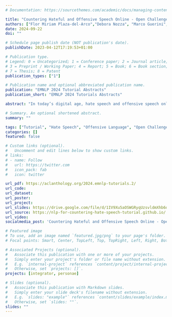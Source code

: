 ```yaml
---
# Documentation: https://sourcethemes.com/academic/docs/managing-content/

title: "Countering Hateful and Offensive Speech Online - Open Challenges"
authors: ["Flor Miriam Plaza-del-Arco","Debora Nozza", "Marco Guerini", "Jeffrey Sorensen", "Marcos Zampieri"]
date: 2024-09-22
doi: ""

# Schedule page publish date (NOT publication's date).
publishDate: 2023-04-12T17:19:53+01:00

# Publication type.
# Legend: 0 = Uncategorized; 1 = Conference paper; 2 = Journal article;
# 3 = Preprint / Working Paper; 4 = Report; 5 = Book; 6 = Book section;
# 7 = Thesis; 8 = Patent
publication_types: ["1"]

# Publication name and optional abbreviated publication name.
publication: "EMNLP 2024 Tutorial Abstracts"
publication_short: "EMNLP 2024 Tutorials Abstracts"

abstract: "In today’s digital age, hate speech and offensive speech online pose a significant challenge to maintaining respectful and inclusive online environments. This tutorial aims to provide attendees with a comprehensive understanding of the field by delving into essential dimensions such as multilingualism, counter-narrative generation, a hands-on session with one of the most popular APIs for detecting hate speech, fairness, and ethics in AI, and the use of recent advanced approaches. In addition, the tutorial aims to foster collaboration and inspire participants to create safer online spaces by detecting and mitigating hate speech."

# Summary. An optional shortened abstract.
summary: ""

tags: ["Tutorial", "Hate Speech", "Offensive Language", "Open Challenges", "Large Language Models"]
categories: []
featured: false

# Custom links (optional).
#   Uncomment and edit lines below to show custom links.
# links:
# - name: Follow
#   url: https://twitter.com
#   icon_pack: fab
#   icon: twitter

url_pdf: https://aclanthology.org/2024.emnlp-tutorials.2/
url_code: 
url_dataset:
url_poster:
url_project: 
url_slides: https://drive.google.com/file/d/1IV9Xu5aOSWGRyqUzsvldmXhb6dLBDIie/view
url_source: https://nlp-for-countering-hate-speech-tutorial.github.io/
url_video:
socialmedia_post: 'Countering Hateful and Offensive Speech Online - Open Challenges" (Flor Miriam Plaza-Del-Arco, {@debora}, Marco Guerini, Jeffrey Sorensen, Marcos Zampieri, 2024) presented a tutorial on the challenges and solutions for detecting and mitigating hate speech online.'

# Featured image
# To use, add an image named `featured.jpg/png` to your page's folder.
# Focal points: Smart, Center, TopLeft, Top, TopRight, Left, Right, BottomLeft, Bottom, BottomRight.

# Associated Projects (optional).
#   Associate this publication with one or more of your projects.
#   Simply enter your project's folder or file name without extension.
#   E.g. `internal-project` references `content/project/internal-project/index.md`.
#   Otherwise, set `projects: []`.
projects: [integrator, personae]

# Slides (optional).
#   Associate this publication with Markdown slides.
#   Simply enter your slide deck's filename without extension.
#   E.g. `slides: "example"` references `content/slides/example/index.md`.
#   Otherwise, set `slides: ""`.
slides: ""
---
```

